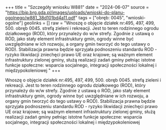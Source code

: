 +++
title = "Szczegóły wniosku W881"
date = "2024-06-07"
source = "https://bip.brg.gda.pl/images/uploads/wnioski-do-planu-ogolnego/w881_38d101bd4a11.pdf"
tags = ["obręb: 0045", "wnioski-ogolne"]
geolinks = []
raw = "Wnoszę o objęcie działek nr:495, 497, 499, 500. obręb 0045. strefą zieleni i rekreacji. Jest to teren  rodzinnego ogrodu działkowego (ROD), który przynależy do w/w strefy. Zgodnie z ustawą o RÓD, jako stały  element infrastruktury gmin, ogrody winne być uwzględniane w ich rozwoju, a organy gmin tworzyć do tego ustawy o ROD). Stabilizacja prawna będzie sprzyjała podnoszeniu standardu ROD - ryzyko likwidacji zniechęci prawo UE oraz krajowe; są ważnym element infrastruktury zielonej gminy, służą realizacji zadań gminy pełniąc istotne funkcje społeczne: wsparcia socjalnego, integracji społeczności lokalnej i międzypokoleniowej "
+++

Wnoszę o objęcie działek nr:495, 497, 499, 500. obręb 0045. strefą zieleni i rekreacji. Jest to teren 
rodzinnego ogrodu działkowego (ROD), który przynależy do w/w strefy. Zgodnie z ustawą o RÓD, jako stały 
element infrastruktury gmin, ogrody winne być uwzględniane w ich rozwoju, a organy gmin tworzyć do tego
ustawy o ROD). Stabilizacja prawna będzie sprzyjała podnoszeniu standardu ROD - ryzyko likwidacji zniechęci
prawo UE oraz krajowe; są ważnym element infrastruktury zielonej gminy, służą realizacji zadań gminy
pełniąc istotne funkcje społeczne: wsparcia socjalnego, integracji społeczności lokalnej i międzypokoleniowej



